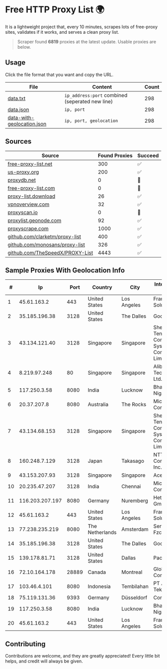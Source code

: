 
# Free HTTP Proxy List 🌍

It is a lightweight project that, every 10 minutes, scrapes lots of free-proxy sites, validates if it works, and serves a clean proxy list.


> Scraper found **6819** proxies at the latest update. Usable proxies are below.

## Usage

Click the file format that you want and copy the URL.


|File|Content|Count|
|----|-------|-----|
|[data.txt](https://raw.githubusercontent.com/themiralay/Proxy-List-World/master/data.txt)|`ip_address:port` combined (seperated new line)|298|
|[data.json](https://raw.githubusercontent.com/themiralay/Proxy-List-World/master/data.json)|`ip, port`|298|
|[data-with-geolocation.json](https://raw.githubusercontent.com/themiralay/Proxy-List-World/master/data-with-geolocation.json)|`ip, port, geolocation`|298|

## Sources

|Source|Found Proxies|Succeed|
|------|-------------|-------|
|[free-proxy-list.net](https://free-proxy-list.net)|300|✅|
|[us-proxy.org](https://www.us-proxy.org)|200|✅|
|[proxydb.net](http://proxydb.net)|0|🚫|
|[free-proxy-list.com](https://free-proxy-list.com/?page=&port=&type%5B%5D=http&type%5B%5D=https&up_time=0&search=Search)|0|🚫|
|[proxy-list.download](https://www.proxy-list.download/HTTP)|26|✅|
|[vpnoverview.com](https://vpnoverview.com/privacy/anonymous-browsing/free-proxy-servers)|32|✅|
|[proxyscan.io](https://www.proxyscan.io)|0|🚫|
|[proxylist.geonode.com](https://proxylist.geonode.com/api/proxy-list?limit=300&page=1&sort_by=lastChecked&sort_type=desc&protocols=http,https)|92|✅|
|[proxyscrape.com](https://api.proxyscrape.com/v2/?request=displayproxies&protocol=http&timeout=10000&country=all&ssl=all&anonymity=all)|1000|✅|
|[github.com/clarketm/proxy-list](https://raw.githubusercontent.com/clarketm/proxy-list/master/proxy-list-raw.txt)|400|✅|
|[github.com/monosans/proxy-list](https://raw.githubusercontent.com/monosans/proxy-list/main/proxies/http.txt)|326|✅|
|[github.com/TheSpeedX/PROXY-List](https://raw.githubusercontent.com/TheSpeedX/PROXY-List/master/http.txt)|4443|✅|


## Sample Proxies With Geolocation Info

|#|Ip|Port|Country|City|Internet Service Provider|
|-|--|----|-------|----|-------------------------|
|1|45.61.163.2|443|United States|Los Angeles|FranTech Solutions|
|2|35.185.196.38|3128|United States|The Dalles|Google LLC|
|3|43.134.121.40|3128|Singapore|Singapore|Shenzhen Tencent Computer Systems Company Limited|
|4|8.219.97.248|80|Singapore|Singapore|Alibaba (US) Technology Co., Ltd.|
|5|117.250.3.58|8080|India|Lucknow|Bharat Sanchar Nigam Ltd|
|6|20.37.207.8|8080|Australia|The Rocks|Microsoft Corporation|
|7|43.134.68.153|3128|Singapore|Singapore|Shenzhen Tencent Computer Systems Company Limited|
|8|160.248.7.129|3128|Japan|Takasago|NTT PC Communications, Inc.|
|9|43.153.207.93|3128|Singapore|Singapore|Aceville Pte.ltd|
|10|20.235.47.207|3128|India|Chennai|Microsoft Corporation|
|11|116.203.207.197|8080|Germany|Nuremberg|Hetzner Online GmbH|
|12|45.61.163.2|443|United States|Los Angeles|FranTech Solutions|
|13|77.238.235.219|8080|The Netherlands|Amsterdam|Servers Tech Fzco|
|14|35.185.196.38|3128|United States|The Dalles|Google LLC|
|15|139.178.81.71|3128|United States|Dallas|Packet Host, Inc.|
|16|72.10.164.178|28889|Canada|Montreal|GloboTech Communications|
|17|103.46.4.101|8080|Indonesia|Tembilahan|PT Akses Sentral Teknologi|
|18|75.119.131.36|9393|Germany|Düsseldorf|Contabo GmbH|
|19|117.250.3.58|8080|India|Lucknow|Bharat Sanchar Nigam Ltd|
|20|45.61.163.2|443|United States|Los Angeles|FranTech Solutions|



## Contributing

Contributions are welcome, and they are greatly appreciated! Every
little bit helps, and credit will always be given.

